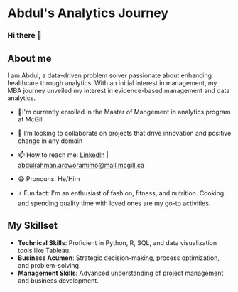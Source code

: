 # Abdul's Analytics Journey
### Hi there 👋

## About me
I am Abdul, a data-driven problem solver passionate about enhancing healthcare through analytics. With an initial interest in management, my MBA journey unveiled my interest in evidence-based management and data analytics. 
- 🌱I'm currently enrolled in the Master of Mangement in analytics program at McGill
- 👯 I’m looking to collaborate on projects that drive innovation and positive change in any domain

- 📫 How to reach me: [LinkedIn](https://linkedin.com/in/abdularo) | abdulrahman.aroworamimo@mail.mcgill.ca
- 😄 Pronouns: He/Him
- ⚡ Fun fact: I'm an enthusiast of fashion, fitness, and nutrition. Cooking and spending quality time with loved ones are my go-to activities.


## My Skillset

- **Technical Skills**: Proficient in Python, R, SQL, and data visualization tools like Tableau.
- **Business Acumen**: Strategic decision-making, process optimization, and problem-solving.
- **Management Skills**: Advanced understanding of project management and business development.

